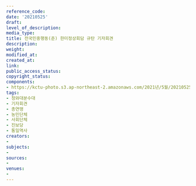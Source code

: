 ```yaml
---
reference_code: 
date: '20210525'
draft: 
level_of_description: 
media_type: 
title: 전국민중행동(준) 한미정상회담 규탄 기자회견
description: 
weight: 
modified_at: 
created_at: 
link: 
public_access_status: 
copyright_status: 
components:
- https://kctu-photo.s3.ap-northeast-2.amazonaws.com/2021년/5월/20210525-전국민중행동(준)+한미정상회담+규탄+기자회견_청와대분수대_기자회견_총연맹_농민단체_사회단체_진보당_통일역사/_1D20575.jpg
tags:
- 청와대분수대
- 기자회견
- 총연맹
- 농민단체
- 사회단체
- 진보당
- 통일역사
creators:
- 
subjects:
- 
sources:
- 
venues:
- 
---
```

